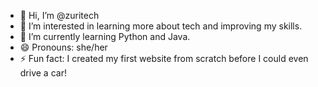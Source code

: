 - 👋 Hi, I’m @zuritech
- 👀 I’m interested in learning more about tech and improving my skills. 
- 🌱 I’m currently learning Python and Java. 
- 😄 Pronouns: she/her
- ⚡ Fun fact: I created my first website from scratch before I could even drive a car!

<!---
zuritech/zuritech is a ✨ special ✨ repository because its `README.md` (this file) appears on your GitHub profile.
You can click the Preview link to take a look at your changes.
--->
